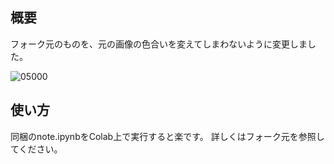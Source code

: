 ## 概要
フォーク元のものを、元の画像の色合いを変えてしまわないように変更しました。

![05000](https://user-images.githubusercontent.com/34152069/139182259-b2b56cb4-0aad-4d84-aaab-7b177ab7ca35.png)

##  使い方
同梱のnote.ipynbをColab上で実行すると楽です。
詳しくはフォーク元を参照してください。
